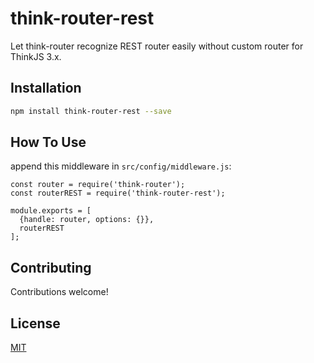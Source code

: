 # think-router-rest

Let think-router recognize REST router easily without custom router for ThinkJS 3.x.

## Installation

```sh
npm install think-router-rest --save
```

## How To Use

append this middleware in `src/config/middleware.js`:

```
const router = require('think-router');
const routerREST = require('think-router-rest');

module.exports = [
  {handle: router, options: {}},
  routerREST
];
```

## Contributing

Contributions welcome!

## License

[MIT](https://github.com/thinkjs/think-router-rest/blob/master/LICENSE)


